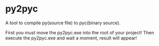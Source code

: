 # py2pyc

A tool to compile py(source file) to pyc(binary source).

First you must move the py2pyc.exe into the root of your project! Then execute the py2pyc.exe and wait a moment, result will appear!
